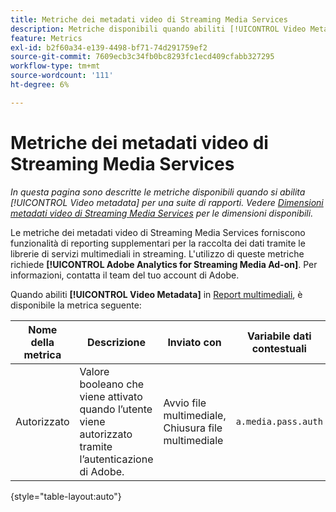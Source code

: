 ```yaml
---
title: Metriche dei metadati video di Streaming Media Services
description: Metriche disponibili quando abiliti [!UICONTROL Video Metadata] per una suite di rapporti.
feature: Metrics
exl-id: b2f60a34-e139-4498-bf71-74d291759ef2
source-git-commit: 7609ecb3c34fb0bc8293fc1ecd409cfabb327295
workflow-type: tm+mt
source-wordcount: '111'
ht-degree: 6%

---
```


# Metriche dei metadati video di Streaming Media Services

*In questa pagina sono descritte le metriche disponibili quando si abilita [!UICONTROL Video metadata] per una suite di rapporti. Vedere [Dimensioni metadati video di Streaming Media Services](../dimensions/sm-video-metadata.md) per le dimensioni disponibili.*

Le metriche dei metadati video di Streaming Media Services forniscono funzionalità di reporting supplementari per la raccolta dei dati tramite le librerie di servizi multimediali in streaming. L&#39;utilizzo di queste metriche richiede **[!UICONTROL Adobe Analytics for Streaming Media Ad-on]**. Per informazioni, contatta il team del tuo account di Adobe.

Quando abiliti **[!UICONTROL Video Metadata]** in [Report multimediali](/help/admin/admin/c-manage-report-suites/c-edit-report-suites/media-management.md), è disponibile la metrica seguente:

| Nome della metrica | Descrizione | Inviato con | Variabile dati contestuali |
| --- | --- | --- | --- |
| Autorizzato | Valore booleano che viene attivato quando l’utente viene autorizzato tramite l’autenticazione di Adobe. | Avvio file multimediale, Chiusura file multimediale | `a.media.pass.auth` |

{style="table-layout:auto"}
